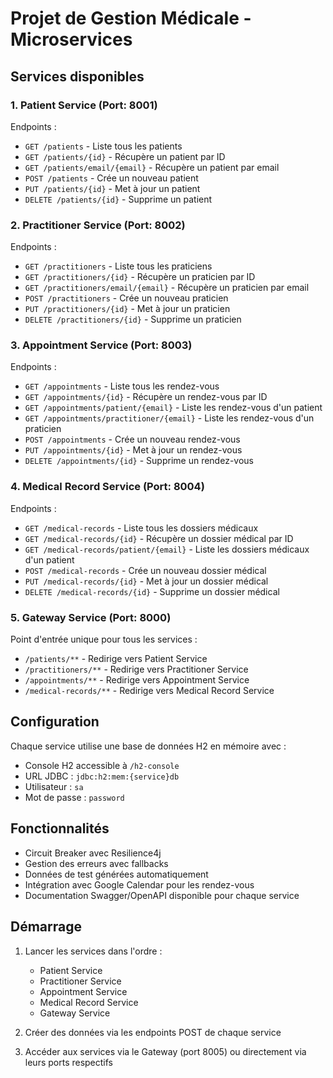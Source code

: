 # Projet de Gestion Médicale - Microservices

## Services disponibles

### 1. Patient Service (Port: 8001)
Endpoints :
- `GET /patients` - Liste tous les patients
- `GET /patients/{id}` - Récupère un patient par ID
- `GET /patients/email/{email}` - Récupère un patient par email
- `POST /patients` - Crée un nouveau patient
- `PUT /patients/{id}` - Met à jour un patient
- `DELETE /patients/{id}` - Supprime un patient

### 2. Practitioner Service (Port: 8002)
Endpoints :
- `GET /practitioners` - Liste tous les praticiens
- `GET /practitioners/{id}` - Récupère un praticien par ID
- `GET /practitioners/email/{email}` - Récupère un praticien par email
- `POST /practitioners` - Crée un nouveau praticien
- `PUT /practitioners/{id}` - Met à jour un praticien
- `DELETE /practitioners/{id}` - Supprime un praticien

### 3. Appointment Service (Port: 8003)
Endpoints :
- `GET /appointments` - Liste tous les rendez-vous
- `GET /appointments/{id}` - Récupère un rendez-vous par ID
- `GET /appointments/patient/{email}` - Liste les rendez-vous d'un patient
- `GET /appointments/practitioner/{email}` - Liste les rendez-vous d'un praticien
- `POST /appointments` - Crée un nouveau rendez-vous
- `PUT /appointments/{id}` - Met à jour un rendez-vous
- `DELETE /appointments/{id}` - Supprime un rendez-vous

### 4. Medical Record Service (Port: 8004)
Endpoints :
- `GET /medical-records` - Liste tous les dossiers médicaux
- `GET /medical-records/{id}` - Récupère un dossier médical par ID
- `GET /medical-records/patient/{email}` - Liste les dossiers médicaux d'un patient
- `POST /medical-records` - Crée un nouveau dossier médical
- `PUT /medical-records/{id}` - Met à jour un dossier médical
- `DELETE /medical-records/{id}` - Supprime un dossier médical

### 5. Gateway Service (Port: 8000)
Point d'entrée unique pour tous les services :
- `/patients/**` - Redirige vers Patient Service
- `/practitioners/**` - Redirige vers Practitioner Service
- `/appointments/**` - Redirige vers Appointment Service
- `/medical-records/**` - Redirige vers Medical Record Service

## Configuration
Chaque service utilise une base de données H2 en mémoire avec :
- Console H2 accessible à `/h2-console`
- URL JDBC : `jdbc:h2:mem:{service}db`
- Utilisateur : `sa`
- Mot de passe : `password`

## Fonctionnalités
- Circuit Breaker avec Resilience4j
- Gestion des erreurs avec fallbacks
- Données de test générées automatiquement
- Intégration avec Google Calendar pour les rendez-vous
- Documentation Swagger/OpenAPI disponible pour chaque service

## Démarrage
1. Lancer les services dans l'ordre :
   - Patient Service
   - Practitioner Service
   - Appointment Service
   - Medical Record Service
   - Gateway Service

2. Créer des données via les endpoints POST de chaque service

3. Accéder aux services via le Gateway (port 8005) ou directement via leurs ports respectifs